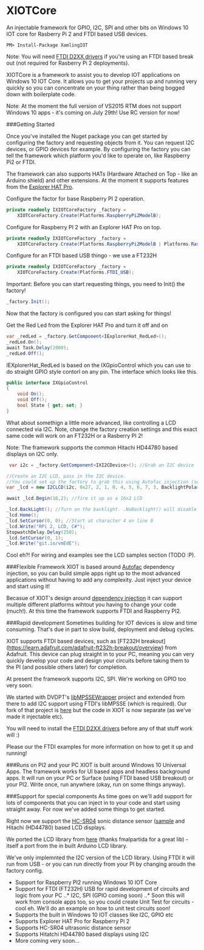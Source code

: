 # XIOTCore

An injectable framework for GPIO, I2C, SPI and other bits on Windows 10 IOT core for Rasberry Pi 2 and FTDI based USB devices. 

    PM> Install-Package XamlingIOT
  
Note: You will need [FTDI D2XX drivers](http://www.ftdichip.com/Drivers/D2XX.htm) if you're using an FTDI based break out (not required for Rasberry Pi 2 deployments). 

XIOTCore is a framework to assist you to develop IOT applications on Windows 10 IOT Core. It allows you to get your projects up and running very quickly so you can concentrate on your thing rather than being bogged down with boilerplate code. 

Note: At the moment the full version of VS2015 RTM does not support Windows 10 apps - it's coming on July 29th! Use RC version for now!

###Getting Started

Once you've installed the Nuget package you can get started by configuring the factory and requesting objects from it. You can request I2C devices, or GPIO devices for example. By configuring the factory you can tell the framework which platform you'd like to operate on, like Raspberry Pi2 or FTDI. 

The framework can also supports HATs (Hardware Attached on Top - like an Arduino shield) and other extensions. At the moment it supports features from the [Explorer HAT Pro](http://shop.pimoroni.com/products/explorer-hat).  

Configure the factor for base Raspberry PI 2 operation. 

```C#
private readonly IXIOTCoreFactory _factory = 
    XIOTCoreFactory.Create(Platforms.RaspberryPi2ModelB);
```

Configure for Raspberry PI 2 with an Explorer HAT Pro on top.

```C#
private readonly IXIOTCoreFactory _factory = 
    XIOTCoreFactory.Create(Platforms.RaspberryPi2ModelB | Platforms.RaspberryPi2ExporerHatPro);
```

Configure for an FTDI based USB thingo - we use a FT232H

```C#
private readonly IXIOTCoreFactory _factory =
    XIOTCoreFactory.Create(Platforms.FTDI_USB);
````

Important: Before you can start requesting things, you need to Init() the factory!

```C#
_factory.Init();
```

Now that the factory is configured you can start asking for things!

Get the Red Led from the Explorer HAT Pro and turn it off and on

```C#
var _redLed = _factory.GetComponent<IExplorerHat_RedLed>();
_redLed.On();
await Task.Delay(2000);
_redLed.Off();
```

IEXplorerHat_RedLed is based on the IXGpioControl which you can use to do straight GPIO style contorl on any pin. The interface which looks like this.

```C#
public interface IXGpioControl
{
    void On();
    void Off();
    bool State { get; set; }
}
```

What about somethign a little more advanced, like controlling a LCD connected via I2C. Note, change the factory creation settings and this exact same code will work on an FT232H or a Rasberry PI 2! 

Note: The framework supports the common Hitachi HD44780 based displays on I2C only. 

```C#
 var i2c = _factory.GetComponent<IXI2CDevice>(); //Grab an I2C device

//Create an I2C LCD, pass in the I2C device. 
//You could set up the factory to grab this using Autofac injection (see advanced examples - TODO :P). 
var _lcd = new I2CLCD(i2c, 0x27, 2, 1, 0, 4, 5, 6, 7, 3, BacklightPolarity.Positive);

await _lcd.Begin(16,2); //fire it up as a 16x2 LCD

_lcd.BackLight(); //Turn on the backlight. .NoBacklight() will disable it
_lcd.Home(); 
_lcd.SetCursor(0, 0); //Start at character 4 on line 0
_lcd.Write("RPi 2, LCD, C#");
StopwatchDelay.Delay(250);
_lcd.SetCursor(0, 1);
_lcd.Write("git.io/vmEdE");
```            

Cool eh?! For wiring and examples see the LCD samples section (TODO :P). 

###Flexible Framework
XIOT is based around [Autofac](http://autofac.org/) dependency injection, so you can build simple apps right up to the most advanced applications without having to add any complexity. Just inject your device and start using it!

Becasue of XIOT's design around [dependency injection](https://en.wikipedia.org/wiki/Dependency_injection) it can support multiple different platforms wihtout you having to change your code (much!). At this time the framework supports FTDI and Raspberry PI2. 

###Rapid development
Sometimes building for IOT devices is slow and time consuming. That's due in part to slow build, deployment and debug cycles.

XIOT supports FTDI based devices, such as [FT232H breakout] (https://learn.adafruit.com/adafruit-ft232h-breakout/overview) from Adafruit. This device can plug straight in to your PC, meaning you can very quickly develop your code and design your circuits before taking them to the PI (and possible others later) for completion. 

At present the framework supports I2C, SPI. We're working on GPIO too very soon. 

We started with DVDPT's [libMPSSEWrapper](https://github.com/DVDPT/libMPSSE-.Net-Wrapper) project and extended from there to add I2C support using FTDI's libMPSSE (which is required). Our fork of that project is [here](https://github.com/jakkaj/libMPSSE-.Net-Wrapper) but the code in XIOT is now separate (as we've made it injectable etc). 

You will need to install the [FTDI D2XX drivers](http://www.ftdichip.com/Drivers/D2XX.htm) before any of that stuff work will :)

Please our the FTDI examples for more information on how to get it up and running!

###Runs on PI2 and your PC
XIOT is built around Windows 10 Universal Apps. The framework works for UI based apps and headless background apps. It will run on your PC or Surface (using FTDI based USB breakout) or your PI2. Write once, run anywhere (okay, run on some things anyway).

###Support for special components
As time goes on we'll add support for lots of components that you can inject in to your code and start using straight away. For now we've added some things to get started. 

Right now we support the [HC-SR04](http://www.micropik.com/PDF/HCSR04.pdf) sonic distance sensor ([sample](https://github.com/jakkaj/Xamling-IOT/tree/master/Samples/HC-SR04)  and Hitachi (HD44780) based LCD displays. 

We ported the LCD library from [here](https://bitbucket.org/fmalpartida/new-liquidcrystal/wiki/Home) (thanks fmalpartida for a great lib) - itself a port from the in built Arduino LCD library. 

We've only implemnted the I2C version of the LCD library. Using FTDI it will run from USB - or you can run directly from your PI by changing aroudn the factory config. 


* Support for Raspberry PI2 running Windows 10 IOT Core
* Support for FTDI (FT232H) USB for rapid development of circuits and logic from your PC
..* I2C, SPI (GPIO coming soon)
..* Soon this will work from console apps too, so you could create Unit Test for circuits - cool eh. We'll do an example on how to unit test circuits soon!
* Supports the built in Windows 10 IOT classes like I2C, GPIO etc
* Supports Explorer HAT Pro for Raspberry Pi 2
* Supports HC-SR04 ultrasonic distance sensor
* Supports Hitatchi HD44780 based displays using I2C
* More coming very soon...
